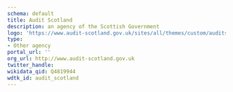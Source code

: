 ```yaml
---
schema: default
title: Audit Scotland
description: an agency of the Scottish Government
logo: 'https://www.audit-scotland.gov.uk/sites/all/themes/custom/auditscotland/img/audit-scotland-icon.svg'
type:
- Other agency
portal_url: ''
org_url: http://www.audit-scotland.gov.uk
twitter_handle: 
wikidata_qid: Q4819944
wdtk_id: audit_scotland
---
```

